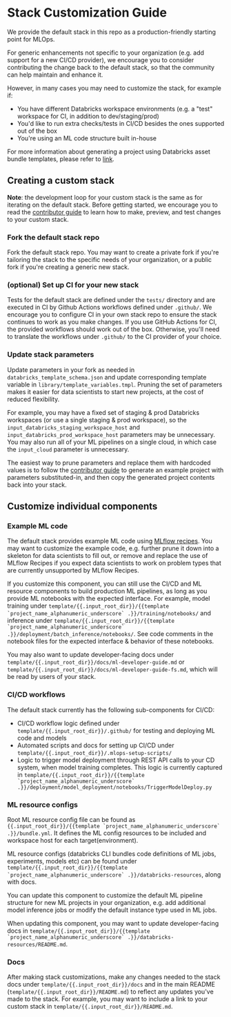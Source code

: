 # Stack Customization Guide
We provide the default stack in this repo as a production-friendly starting point for MLOps.

For generic enhancements not specific to your organization
(e.g. add support for a new CI/CD provider), we encourage you to consider contributing the
change back to the default stack, so that the community can help maintain and enhance it.

However, in many cases you may need to customize the stack, for example if:
* You have different Databricks workspace environments (e.g. a "test" workspace for CI, in addition to dev/staging/prod)
* You'd like to run extra checks/tests in CI/CD besides the ones supported out of the box
* You're using an ML code structure built in-house

For more information about generating a project using Databricks asset bundle templates, please refer to [link](https://docs.databricks.com/en/dev-tools/bundles/templates.html).

## Creating a custom stack

**Note**: the development loop for your custom stack is the same as for iterating on the
default stack. Before getting started, we encourage you to read
the [contributor guide](README.md#contributing) to learn how to
make, preview, and test changes to your custom stack.

### Fork the default stack repo
Fork the default stack repo. You may want to create a private fork if you're tailoring
the stack to the specific needs of your organization, or a public fork if you're creating
a generic new stack.

### (optional) Set up CI for your new stack
Tests for the default stack are defined under the `tests/` directory and are
executed in CI by Github Actions workflows defined under `.github/`. We encourage you to configure
CI in your own stack repo to ensure the stack continues to work as you make changes.
If you use GitHub Actions for CI, the provided workflows should work out of the box.
Otherwise, you'll need to translate the workflows under `.github/` to the CI provider of your
choice.

### Update stack parameters
Update parameters in your fork as needed in `databricks_template_schema.json` and update corresponding template variable in `library/template_variables.tmpl`. Pruning the set of
parameters makes it easier for data scientists to start new projects, at the cost of reduced flexibility.

For example, you may have a fixed set of staging & prod Databricks workspaces (or use a single staging & prod workspace), so the
`input_databricks_staging_workspace_host` and `input_databricks_prod_workspace_host` parameters may be unnecessary. You may
also run all of your ML pipelines on a single cloud, in which case the `input_cloud` parameter is unnecessary.

The easiest way to prune parameters and replace them with hardcoded values is to follow
the [contributor guide](README.md#previewing-stack-changes) to generate an example project with
parameters substituted-in, and then copy the generated project contents back into your stack.

## Customize individual components

### Example ML code
The default stack provides example ML code using [MLflow recipes](https://mlflow.org/docs/latest/recipes.html#).
You may want to customize the example code, e.g. further prune it down into a skeleton for data scientists
to fill out, or remove and replace the use of MLflow Recipes if you expect data scientists to work on problem
types that are currently unsupported by MLflow Recipes.

If you customize this component, you can still use the CI/CD and ML resource components to build production ML pipelines, as long as you provide ML
notebooks with the expected interface. For example, model training under ``template/{{.input_root_dir}}/{{template `project_name_alphanumeric_underscore` .}}/training/notebooks/`` and inference under
``template/{{.input_root_dir}}/{{template `project_name_alphanumeric_underscore` .}}/deployment/batch_inference/notebooks/``. See code comments in the notebook files for the expected interface & behavior of these notebooks.

You may also want to update developer-facing docs under `template/{{.input_root_dir}}/docs/ml-developer-guide.md`
or `template/{{.input_root_dir}}/docs/ml-developer-guide-fs.md`, which will be read by users of your stack.

### CI/CD workflows
The default stack currently has the following sub-components for CI/CD:
* CI/CD workflow logic defined under `template/{{.input_root_dir}}/.github/` for testing and deploying ML code and models
* Automated scripts and docs for setting up CI/CD under `template/{{.input_root_dir}}/.mlops-setup-scripts/`
* Logic to trigger model deployment through REST API calls to your CD system, when model training completes.
  This logic is currently captured in ``template/{{.input_root_dir}}/{{template `project_name_alphanumeric_underscore` .}}/deployment/model_deployment/notebooks/TriggerModelDeploy.py``

### ML resource configs
Root ML resource config file can be found as ``{{.input_root_dir}}/{{template `project_name_alphanumeric_underscore` .}}/bundle.yml``. 
It defines the ML config resources to be included and workspace host for each target(environment).

ML resource configs (databricks CLI bundles code definitions of ML jobs, experiments, models etc) can be found under 
``template/{{.input_root_dir}}/{{template `project_name_alphanumeric_underscore` .}}/databricks-resources``, along with docs.

You can update this component to customize the default ML pipeline structure for new ML projects in your organization,
e.g. add additional model inference jobs or modify the default instance type used in ML jobs.

When updating this component, you may want to update developer-facing docs in
``template/{{.input_root_dir}}/{{template `project_name_alphanumeric_underscore` .}}/databricks-resources/README.md``.

### Docs
After making stack customizations, make any changes needed to
the stack docs under `template/{{.input_root_dir}}/docs` and in the main README
(`template/{{.input_root_dir}}/README.md`) to reflect any updates you've made to the stack.
For example, you may want to include a link to your custom stack in `template/{{.input_root_dir}}/README.md`.
